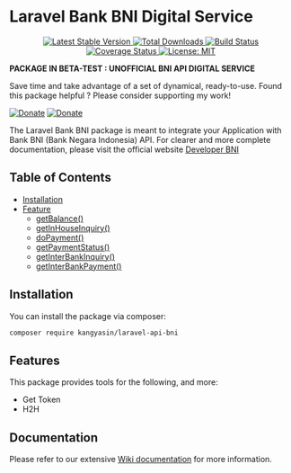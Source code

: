 # Laravel Bank BNI Digital Service

<p style="text-align: center;">
    <a href="https://github.com/kangyasin/laravel-api-bni/releases" title="Latest Stable Version">
        <img src="https://img.shields.io/github/release/kangyasin/laravel-api-bni.svg?style=flat-square" alt="Latest Stable Version">
    </a>
    <a href="https://packagist.org/packages/kangyasin/laravel-api-bni" title="Total Downloads">
        <img src="https://img.shields.io/packagist/dt/kangyasin/laravel-api-bni.svg?style=flat-square" alt="Total Downloads">
    </a>
    <a href="https://github.com/kangyasin/laravel-api-bni/actions" title="Build Status">
        <img src="https://github.com/kangyasin/laravel-api-bni/workflows/CI/badge.svg" alt="Build Status">
    </a>
    <a href="https://coveralls.io/github/kangyasin/laravel-api-bni?branch=main" title="Coverage Status">
        <img src="https://coveralls.io/repos/github/kangyasin/laravel-api-bni/badge.svg?branch=main" alt="Coverage Status">
    </a>
    <a href="/LICENSE.md" title="License: MIT">
        <img src="https://img.shields.io/badge/License-MIT-blue.svg" alt="License: MIT">
    </a>
</p>

**PACKAGE IN BETA-TEST : UNOFFICIAL BNI API DIGITAL SERVICE**  

Save time and take advantage of a set of dynamical, ready-to-use.
Found this package helpful ? Please consider supporting my work!

[![Donate](https://img.shields.io/badge/Buy_me_a-Ko--fi-ff5f5f.svg)](https://ko-fi.com/kangyasin)
[![Donate](https://img.shields.io/badge/Donate_on-PayPal-green.svg)](https://paypal.me/kangyasin)

The Laravel Bank BNI package is meant to integrate your Application with Bank BNI (Bank Negara Indonesia) API. For clearer and more complete documentation, please visit the official website [Developer BNI](https://digitalservices.bni.co.id)

## Table of Contents

* [Installation](#installation)
* [Feature](#feature)
  * [getBalance()](#get-balance)
  * [getInHouseInquiry()](#get-inhouse-inquiry)
  * [doPayment()](#do-payment)
  * [getPaymentStatus()](#get-payment-status)
  * [getInterBankInquiry()](#get-interbank-inquiry)
  * [getInterBankPayment()](#get-interbank-payment)

## Installation

You can install the package via composer:

```bash
composer require kangyasin/laravel-api-bni
```

## Features

This package provides tools for the following, and more:

- Get Token
- H2H

## Documentation

Please refer to our extensive [Wiki documentation](https://github.com/kangyasin/laravel-api-bni/wiki) for more information.
